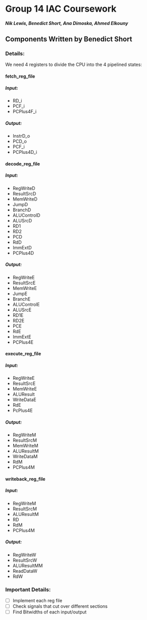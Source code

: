 # Group 14 IAC Coursework
##### Nik Lewis, Benedict Short, Ana Dimoska, Ahmed Elkouny
## Components Written by Benedict Short

### Details:
We need 4 registers to divide the CPU into the 4 pipelined states:

#### fetch_reg_file

##### Input:
- RD_i
- PCF_i
- PCPlus4F_i
##### Output:
- InstrD_o
- PCD_o
- PCF_i
- PCPlus4D_i


#### decode_reg_file
##### Input:
- RegWriteD
- ResultSrcD
- MemWriteD
- JumpD
- BranchD
- ALUControlD
- ALUSrcD
- RD1
- RD2
- PCD
- RdD
- ImmExtD
- PCPlus4D

##### Output:
- RegWriteE
- ResultSrcE
- MemWriteE
- JumpE
- BranchE
- ALUControlE
- ALUSrcE
- RD1E
- RD2E
- PCE
- RdE
- ImmExtE
- PCPlus4E



#### execute_reg_file
##### Input:
- RegWriteE
- ResultSrcE
- MemWriteE
- ALUResult
- WriteDataE
- RdE
- PcPlus4E

##### Output:
- RegWriteM
- ResultSrcM
- MemWriteM
- ALUResultM
- WriteDataM
- RdM
- PCPlus4M

#### writeback_reg_file

##### Input:
- RegWriteM
- ResultSrcM
- ALUResultM
- RD
- RdM
- PCPlus4M

##### Output:
- RegWriteW
- ResultSrcW
- ALUResultMM
- ReadDataW
- RdW




### Important Details:

- [ ] Implement each reg file
- [ ] Check signals that cut over different sections
- [ ] Find Bitwidths of each input/output